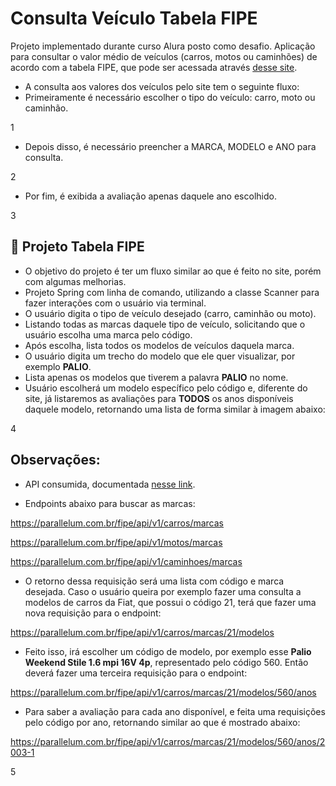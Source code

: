 # Consulta Veículo Tabela FIPE

Projeto implementado durante curso Alura posto como desafio. Aplicação para consultar o valor médio de veículos (carros, motos ou caminhões) de acordo com a tabela FIPE, que pode ser acessada através [desse site](https://veiculos.fipe.org.br/).

- A consulta aos valores dos veículos pelo site tem o seguinte fluxo:
- Primeiramente é necessário escolher o tipo do veículo: carro, moto ou caminhão.

1


- Depois disso, é necessário preencher a MARCA, MODELO e ANO para consulta.

2


- Por fim, é exibida a avaliação apenas daquele ano escolhido.

3



## 🚗 Projeto Tabela FIPE

- O objetivo do projeto é ter um fluxo similar ao que é feito no site, porém com algumas melhorias.
- Projeto Spring com linha de comando, utilizando a classe Scanner para fazer interações com o usuário via terminal.
- O usuário digita o tipo de veículo desejado (carro, caminhão ou moto).
- Listando todas as marcas daquele tipo de veículo, solicitando que o usuário escolha uma marca pelo código.
- Após escolha, lista todos os modelos de veículos daquela marca.
- O usuário digita um trecho do modelo que ele quer visualizar, por exemplo **PALIO**.
- Lista apenas os modelos que tiverem a palavra **PALIO** no nome.
- Usuário escolherá um modelo específico pelo código e, diferente do site, já listaremos as avaliações para **TODOS** os anos disponíveis daquele modelo, retornando uma lista de forma similar à imagem abaixo:

4



## Observações:

- API consumida, documentada [nesse link](https://deividfortuna.github.io/fipe/).

- Endpoints abaixo para buscar as marcas:

https://parallelum.com.br/fipe/api/v1/carros/marcas

https://parallelum.com.br/fipe/api/v1/motos/marcas

https://parallelum.com.br/fipe/api/v1/caminhoes/marcas

- O retorno dessa requisição será uma lista com código e marca desejada. Caso o usuário queira por exemplo fazer uma consulta a modelos de carros da Fiat, que possui o código 21, terá que fazer uma nova requisição para o endpoint:

https://parallelum.com.br/fipe/api/v1/carros/marcas/21/modelos

- Feito isso, irá escolher um código de modelo, por exemplo esse **Palio Weekend Stile 1.6 mpi 16V 4p**, representado pelo código 560. Então deverá fazer uma terceira requisição para o endpoint:

https://parallelum.com.br/fipe/api/v1/carros/marcas/21/modelos/560/anos

- Para saber a avaliação para cada ano disponível, e feita uma requisições pelo código por ano, retornando similar ao que é mostrado abaixo:

https://parallelum.com.br/fipe/api/v1/carros/marcas/21/modelos/560/anos/2003-1

5
